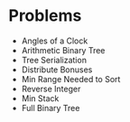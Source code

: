 # Problems
- Angles of a Clock
- Arithmetic Binary Tree
- Tree Serialization
- Distribute Bonuses
- Min Range Needed to Sort
- Reverse Integer
- Min Stack
- Full Binary Tree
